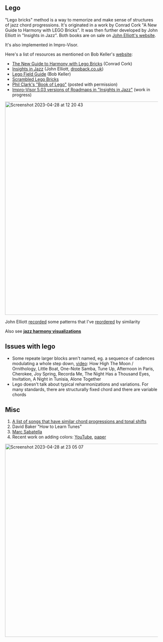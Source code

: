 Lego
---

"Lego bricks" method is a way to memorize and make sense of structures of jazz chord progressions. 
 It's originated in a work by Conrad Cork "A New Guide to Harmony with LEGO Bricks". It was then further developed by John Elliott in "Insights in Jazz".
 Both books are on sale on [John Elliott's website](https://dropback.co.uk/).
 
It's also implemented in Impro-Visor.
 
Here's a list of resources as mentioned on Bob Keller's [website](https://www.cs.hmc.edu/~keller/jazz/):
- [The New Guide to Harmony with Lego Bricks](http://www.tadleyewing.co.uk) (Conrad Cork)
- [Insights in Jazz](http://www.dropback.co.uk/) (John Elliott, [dropback.co.uk](http://www.dropback.co.uk/))
- [Lego Field Guide](http://www.cs.hmc.edu/~keller/jazz/LegoFieldGuide.pdf) (Bob Keller)
- [Scrambled Lego Bricks](http://www.cs.hmc.edu/~keller/jazz/improvisor/ScrambledLego/)
- [Phil Clark's "Book of Lego"](http://www.cs.hmc.edu/~keller/jazz/BookOfLegoPhilClark.pdf) (posted with permission)
- [Impro-Visor 5.03 versions of Roadmaps in "Insights in Jazz"](http://www.cs.hmc.edu/~keller/jazz/InsightsRoadmapsConsolidated.pdf) (work in progress)

<img width="700" alt="Screenshot 2023-04-28 at 12 20 43" src="https://user-images.githubusercontent.com/1491908/235094764-1f60720f-a6c6-4b6d-b2eb-15cd56879d71.png">

John Elliott [recorded](https://dropback.co.uk/downloads/free-audio/) some patterns that I've [reordered](https://www.dropbox.com/s/hvslv8cgue2njpg/55_iij_bricks_sorted.mp3?dl=0) by similarity

Also see [**jazz harmony visualizations**](jazz_harmony_visualizations.md)

Issues with lego
---

- Some repeate larger blocks aren't named, eg. a sequence of cadences modulating a whole step down, [video](https://youtu.be/nGAZd1mx5xU): How High The Moon / Ornithology, Little Boat, One-Note Samba, Tune Up, Afternoon in Paris, Cherokee, Joy Spring, Recorda Me, The Night Has a Thousand Eyes, Invitation, A Night in Tunisia, Alone Together
- Lego doesn't talk about typical reharmonizations and variations. For many standards, there are structurally fixed chord and there are variable chords

Misc
---

1. [A list of songs that have similar chord progressions and tonal shifts](http://www.ralphpatt.com/Tonal.html)
11. David Baker "How to Learn Tunes"
12. [Marc Sabatella](https://outsideshore.com/product-category/books/)
13. Recent work on adding colors: [YouTube](https://youtu.be/Inlu-HhA4rQ?t=2518), [paper](https://openaccess.city.ac.uk/id/eprint/28140/1/Visualization_of_Harmonic_Structure%20Camera%20Ready%20Copy.pdf)

<img width="634" alt="Screenshot 2023-04-28 at 23 05 07" src="https://user-images.githubusercontent.com/1491908/235232084-ff29e154-021f-4482-88e2-aaf5bb086838.png">
